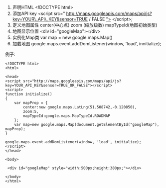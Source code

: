 1. 声明HTML    &lt;!DOCTYPE html&gt;
2. 添加API key   &lt;script src=" http://maps.googleapis.com/maps/api/js?key=YOUR\_API\_KEY&sensor=TRUE / FALSE ["&gt;](http://maps.googleapis.com/maps/api/js?key=**YOUR_API_KEY**&sensor=**TRUE_OR_FALSE**"></script]%28http://maps.googleapis.com/maps/api/js?key=**YOUR_API_KEY**&sensor=**TRUE_OR_FALSE**">) &lt;/script&gt;;
3. 定义地图属性  center\(中心点\)  zoom \(缩放级数\)  mapTypeId\(地图初始类型\)
4. 地图显示位置  &lt;div id="googleMap"&gt;&lt;/div&gt;
5. 实例化Map类 var map = new google.maps.Map\(\)
6. 加载地图  google.maps.event.addDomListener\(window, 'load', innitialize\);

例子:

```
<!DOCTYPE html>
<html>

<head>
<script src="http://maps.googleapis.com/maps/api/js?key=YOUR_API_KEY&sensor=TRUE_OR_FALSE"></script>
<script>
function initialize()
{
    var mapProp = {
        center:new google.maps.LatLng(51.508742,-0.120850),
        zoom:5,
        mapTypeId:google.maps.MapTypeId.ROADMAP
    };
    var map=new google.maps.Map(document.getElementById("googleMap"), mapProp);
}

google.maps.event.addDomListener(window, 'load', initialize);
</script>
</head>

<body>

 <div id="googleMap" style="width:500px;height:380px;"></div>

</body>
</html>
```



